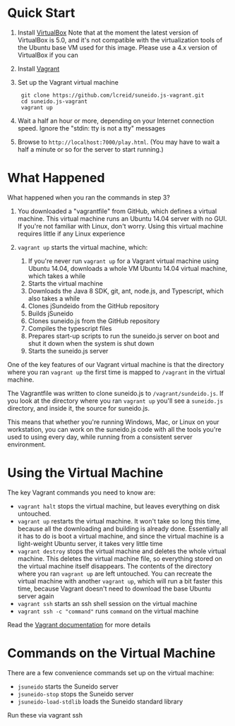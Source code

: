 # Quick Start

1. Install [VirtualBox](http://www.virtualbox.org/) Note that at the moment the latest version of VirtualBox is 5.0, and it's not compatible with the virtualization tools of the Ubuntu base VM used for this image. Please use a 4.x version of VirtualBox if you can
2. Install [Vagrant](https://docs.vagrantup.com/v2/installation/)
3. Set up the Vagrant virtual machine

        git clone https://github.com/lcreid/suneido.js-vagrant.git
        cd suneido.js-vagrant
        vagrant up

4. Wait a half an hour or more, depending on your Internet connection speed. Ignore the "stdin: tty is not a tty" messages
5. Browse to `http://localhost:7000/play.html`. (You may have to wait a half a minute or so for the server to start running.)

# What Happened

What happened when you ran the commands in step 3?

1. You downloaded a "vagrantfile" from GitHub, which defines a virtual machine. This virtual machine runs an Ubuntu 14.04 server with no GUI. If you're not familiar with Linux, don't worry. Using this virtual machine requires little if any Linux experience
2. `vagrant up` starts the virtual machine, which:

    1. If you're never run `vagrant up` for a Vagrant virtual machine using Ubuntu 14.04, downloads a whole VM Ubuntu 14.04 virtual machine, which takes a while
    2. Starts the virtual machine
    3. Downloads the Java 8 SDK, git, ant, node.js, and Typescript, which also takes a while
    4. Clones jSundeido from the GitHub repository
    5. Builds jSuneido
    6. Clones suneido.js from the GitHub repository
    7. Compiles the typescript files
    7. Prepares start-up scripts to run the suneido.js server on boot and shut it down when the system is shut down
    8. Starts the suneido.js server


One of the key features of our Vagrant virtual machine is that the directory where you ran `vagrant up` the first time is mapped to `/vagrant` in the virtual machine.

The Vagrantfile was written to clone suneido.js to `/vagrant/sundeido.js`. If you look at the directory where you ran `vagrant up` you'll see a `suneido.js` directory, and inside it, the source for suneido.js.

This means that whether you're running Windows, Mac, or Linux on your workstation, you can work on the suneido.js code with all the tools you're used to using every day, while running from a consistent server environment.

# Using the Virtual Machine

The key Vagrant commands you need to know are:

* `vagrant halt` stops the virtual machine, but leaves everything on disk untouched.
* `vagrant up` restarts the virtual machine. It won't take so long this time, because all the downloading and building is already done. Essentially all it has to do is boot a virtual machine, and since the virtual machine is a light-weight Ubuntu server, it takes very little time
* `vagrant destroy` stops the virtual machine and deletes the whole virtual machine. This deletes the virtual machine file, so everything stored on the virtual machine itself disappears. The contents of the directory where you ran `vagrant up` are left untouched. You can recreate the virtual machine with another `vagrant up`, which will run a bit faster this time, because Vagrant doesn't need to download the base Ubuntu server again
* `vagrant ssh` starts an ssh shell session on the virtual machine
* `vagrant ssh -c "command"` runs `command` on the virtual machine

Read the [Vagrant documentation](https://docs.vagrantup.com/v2/) for more details

# Commands on the Virtual Machine

There are a few convenience commands set up on the virtual machine:

* `jsuneido` starts the Suneido server
* `jsuneido-stop` stops the Suneido server
* `jsuneido-load-stdlib` loads the Suneido standard library

Run these via vagrant ssh
